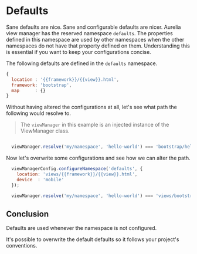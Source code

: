 # Defaults

Sane defaults are nice. Sane and configurable defaults are nicer. Aurelia
view manager has the reserved namespace `defaults`. The properties defined in
this namespace are used by other namespaces when the other namespaces do not
have that property defined on them. Understanding this is essential if you want
to keep your configurations concise.

The following defaults are defined in the `defaults` namespace.

```js
{
  location : '{{framework}}/{{view}}.html',
  framework: 'bootstrap',
  map      : {}
}
```

Without having altered the configurations at all, let's see what path the
following would resolve to.

> The `viewManager` in this example is an injected instance of the ViewManager class.

```js

  viewManager.resolve('my/namespace', 'hello-world') === 'bootstrap/hello-world.html' // => true;

```

Now let's overwrite some configurations and see how we can alter the path.

```js
  viewManagerConfig.configureNamespace('defaults', {
    location: 'views/{{framework}}/{{view}}.html',
    device  : 'mobile'
  });

  viewManager.resolve('my/namespace', 'hello-world') === 'views/bootstrap/hello-world.html' // => true;
```

## Conclusion

Defaults are used whenever the namespace is not configured.

It's possible to overwrite the default defaults so it follows your project's
conventions.
